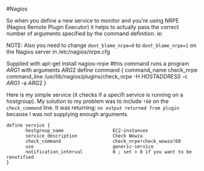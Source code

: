#Nagios

So when you define a new service to monitor and you're using NRPE (Nagios Remote Plugin Executor) it helps to actually pass the correct number of arguments specified by the command definition. ie:

NOTE: Also you need to change `dont_blame_nrpe=0` to `dont_blame_nrpe=1` on the Nagios server in /etc/nagios/nrpe.cfg

Supplied with apt-get install nagios-nrpe
    #this command runs a program $ARG1$ with arguments $ARG2$
    define command {
            command_name    check_nrpe
            command_line    /usr/lib/nagios/plugins/check_nrpe -H $HOSTADDRESS$ -c $ARG1$ -a $ARG2$
    }

Here is my simple service (it checks if a specifi service is running on a hostgroup).
My solution to my problem was to include `!60` on the `check_command` line. It was returning:
`no output returned from plugin` because I was not supplying enough arguments. 


    define service {
           hostgroup_name                  EC2-instances
           service_description             Check Wowza
           check_command                   check_nrpe!check_wowza!60
           use                             generic-service
           notification_interval           0 ; set > 0 if you want to be renotified
    }
